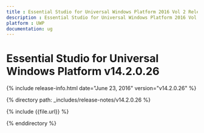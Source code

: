 ```yaml
---
title : Essential Studio for Universal Windows Platform 2016 Vol 2 Release Notes
description : Essential Studio for Universal Windows Platform 2016 Vol 2 Release Notes
platform : UWP
documentation: ug
---
```


# Essential Studio for Universal Windows Platform v14.2.0.26

{% include release-info.html date="June 23, 2016" version="v14.2.0.26" %} 

{% directory path: _includes/release-notes/v14.2.0.26 %}

{% include {{file.url}} %}

{% enddirectory %}